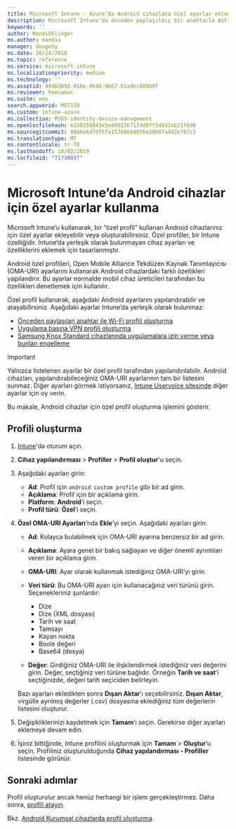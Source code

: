 ```yaml
---
title: Microsoft Intune - Azure’da Android cihazlara özel ayarlar ekleme | Microsoft Docs
description: Microsoft Intune'da önceden paylaşılmış bir anahtarla WiFi profili oluşturmak, uygulama başına VPN profili oluşturmak veya Samsung Knox Standard cihazlarında uygulamalara izin vermek/engellemek için, Android cihazlarına bir özel profil ekleyin veya oluşturun
keywords: ''
author: MandiOhlinger
ms.author: mandia
manager: dougeby
ms.date: 10/24/2018
ms.topic: reference
ms.service: microsoft-intune
ms.localizationpriority: medium
ms.technology: ''
ms.assetid: 494b3892-916e-4b40-9b67-61adec889bdf
ms.reviewer: heenamac
ms.suite: ems
search.appverid: MET150
ms.custom: intune-azure
ms.collection: M365-identity-device-management
ms.openlocfilehash: 6150359843e5e089226717dd07f3d932ab21f6d6
ms.sourcegitcommit: 88b6e6d70f5fa15708e640f6e20b97a442ef07c5
ms.translationtype: MT
ms.contentlocale: tr-TR
ms.lasthandoff: 10/02/2019
ms.locfileid: "71730897"
---
```

# <a name="use-custom-settings-for-android-devices-in-microsoft-intune"></a>Microsoft Intune’da Android cihazlar için özel ayarlar kullanma

Microsoft Intune’u kullanarak, bir “özel profil” kullanan Android cihazlarınız için özel ayarlar ekleyebilir veya oluşturabilirsiniz. Özel profiller, bir Intune özelliğidir. Intune’da yerleşik olarak bulunmayan cihaz ayarları ve özelliklerini eklemek için tasarlanmıştır.

Android özel profilleri, Open Mobile Alliance Tekdüzen Kaynak Tanımlayıcısı (OMA-URI) ayarlarını kullanarak Android cihazlardaki farklı özellikleri yapılandırır. Bu ayarlar normalde mobil cihaz üreticileri tarafından bu özellikleri denetlemek için kullanılır.

Özel profil kullanarak, aşağıdaki Android ayarlarını yapılandırabilir ve atayabilirsiniz. Aşağıdaki ayarlar Intune’da yerleşik olarak bulunmaz:

- [Önceden paylaşılan anahtar ile Wi-Fi profili oluşturma](/intune/wi-fi-profile-shared-key)
- [Uygulama başına VPN profili oluşturma](/intune/android-pulse-secure-per-app-vpn)
- [Samsung Knox Standard cihazlarında uygulamalara izin verme veya bunları engelleme](/intune/samsung-knox-apps-allow-block)

>[!IMPORTANT]
> Yalnızca listelenen ayarlar bir özel profil tarafından yapılandırılabilir. Android cihazları, yapılandırabileceğiniz OMA-URI ayarlarının tam bir listesini sunmaz. Diğer ayarları görmek istiyorsanız, [Intune Uservoice sitesinde](https://microsoftintune.uservoice.com/forums/291681-ideas) diğer ayarlar için oy verin.

Bu makale, Android cihazlar için özel profil oluşturma işlemini gösterir.

## <a name="create-the-profile"></a>Profili oluşturma

1. [Intune](https://go.microsoft.com/fwlink/?linkid=2090973)'da oturum açın.
2. **Cihaz yapılandırması** > **Profiller** > **Profil oluştur**'u seçin.
3. Aşağıdaki ayarları girin:

    - **Ad**: Profil için `android custom profile` gibi bir ad girin.
    - **Açıklama**: Profil için bir açıklama girin.
    - **Platform**: **Android**’i seçin.
    - **Profil türü**: **Özel**’i seçin.

4. **Özel OMA-URI Ayarları**’nda **Ekle**’yi seçin. Aşağıdaki ayarları girin:

    - **Ad**: Kolayca bulabilmek için OMA-URI ayarına benzersiz bir ad girin.
    - **Açıklama**: Ayara genel bir bakış sağlayan ve diğer önemli ayrıntıları veren bir açıklama girin.
    - **OMA-URI**: Ayar olarak kullanmak istediğiniz OMA-URI’yi girin.
    - **Veri türü**: Bu OMA-URI ayarı için kullanacağınız veri türünü girin. Seçenekleriniz şunlardır:

      - Dize
      - Dize (XML dosyası)
      - Tarih ve saat
      - Tamsayı
      - Kayan nokta
      - Boole değeri
      - Base64 (dosya)

    - **Değer**: Girdiğiniz OMA-URI ile ilişkilendirmek istediğiniz veri değerini girin. Değer, seçtiğiniz veri türüne bağlıdır. Örneğin **Tarih ve saat**’i seçtiğinizde, değeri tarih seçiciden belirleyin.

    Bazı ayarları ekledikten sonra **Dışarı Aktar**’ı seçebilirsiniz. **Dışarı Aktar**, virgülle ayrılmış değerler (.csv) dosyasına eklediğiniz tüm değerlerin listesini oluşturur.

5. Değişikliklerinizi kaydetmek için **Tamam**’ı seçin. Gerekirse diğer ayarları eklemeye devam edin. 
6. İşiniz bittiğinde, Intune profilini oluşturmak için **Tamam** > **Oluştur**’u seçin. Profiliniz oluşturulduğunda **Cihaz yapılandırması - Profiller** listesinde görünür.

## <a name="next-steps"></a>Sonraki adımlar

Profil oluşturulur ancak henüz herhangi bir işlem gerçekleştirmez. Daha sonra, [profili atayın](device-profile-assign.md).

Bkz. [Android Kurumsal cihazlarda profil oluşturma](custom-settings-android-for-work.md).
